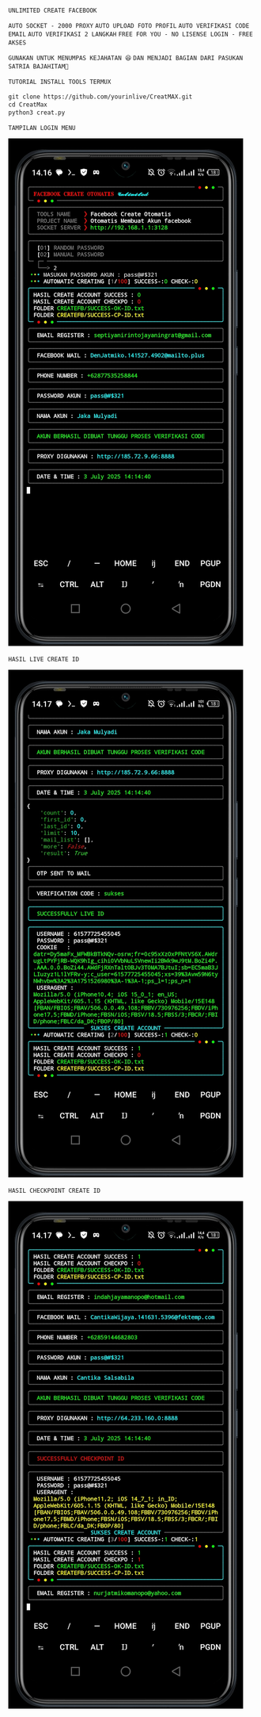 `UNLIMITED CREATE FACEBOOK`

`AUTO SOCKET - 2000 PROXY`
`AUTO UPLOAD FOTO PROFIL`
`AUTO VERIFIKASI CODE EMAIL`
`AUTO VERIFIKASI 2 LANGKAH`
`FREE FOR YOU - NO LISENSE LOGIN - FREE AKSES`

`GUNAKAN UNTUK MENUMPAS KEJAHATAN 😆`
`DAN MENJADI BAGIAN DARI PASUKAN 
SATRIA BAJAHITAM🤣`

`TUTORIAL INSTALL TOOLS TERMUX`
```
git clone https://github.com/yourinlive/CreatMAX.git
cd CreatMax
python3 creat.py
```



`TAMPILAN LOGIN MENU`

![Screenshot_20250703-141633.jpg](https://raw.githubusercontent.com/yourinlive/CreatMAX/refs/heads/main/Screenshot_20250703-141633.jpg)

`HASIL LIVE CREATE ID`

![Screenshot_20250703-141710.jpg](https://raw.githubusercontent.com/yourinlive/CreatMAX/refs/heads/main/Screenshot_20250703-141710.jpg)

`HASIL CHECKPOINT CREATE ID`

![Screenshot_20250703-141730.jpg](https://raw.githubusercontent.com/yourinlive/CreatMAX/refs/heads/main/Screenshot_20250703-141730.jpg)
